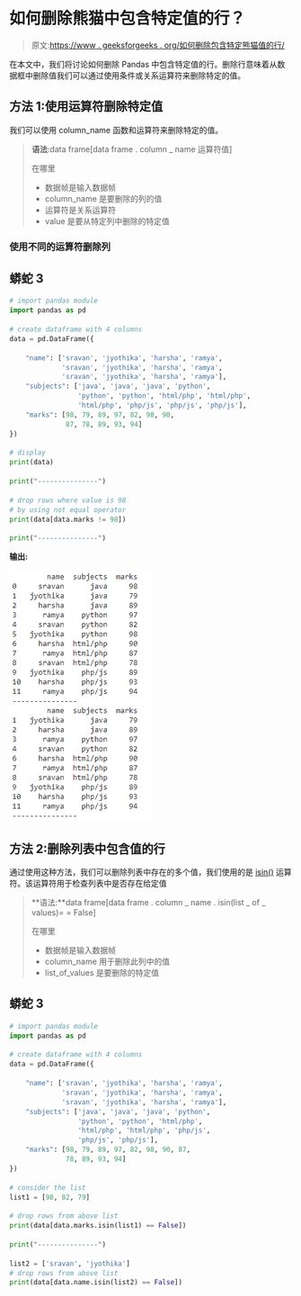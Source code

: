 # 如何删除熊猫中包含特定值的行？

> 原文:[https://www . geeksforgeeks . org/如何删除包含特定熊猫值的行/](https://www.geeksforgeeks.org/how-to-drop-rows-that-contain-a-specific-value-in-pandas/)

在本文中，我们将讨论如何删除 Pandas 中包含特定值的行。删除行意味着从数据框中删除值我们可以通过使用条件或关系运算符来删除特定的值。

## 方法 1:使用运算符删除特定值

我们可以使用 column_name 函数和运算符来删除特定的值。

> **语法**:data frame[data frame . column _ name 运算符值]
> 
> 在哪里
> 
> *   数据帧是输入数据帧
> *   column_name 是要删除的列的值
> *   运算符是关系运算符
> *   value 是要从特定列中删除的特定值

### 使用不同的运算符删除列

## 蟒蛇 3

```py
# import pandas module
import pandas as pd

# create dataframe with 4 columns
data = pd.DataFrame({

    "name": ['sravan', 'jyothika', 'harsha', 'ramya',
             'sravan', 'jyothika', 'harsha', 'ramya',
             'sravan', 'jyothika', 'harsha', 'ramya'],
    "subjects": ['java', 'java', 'java', 'python',
                 'python', 'python', 'html/php', 'html/php',
                 'html/php', 'php/js', 'php/js', 'php/js'],
    "marks": [98, 79, 89, 97, 82, 98, 90,
              87, 78, 89, 93, 94]
})

# display
print(data)

print("---------------")

# drop rows where value is 98
# by using not equal operator
print(data[data.marks != 98])

print("---------------")
```

**输出:**

![](img/4f0d7a4a75fa8afb2037bfdfaeb54093.png)

## 方法 2:删除列表中包含值的行

通过使用这种方法，我们可以删除列表中存在的多个值，我们使用的是 [isin()](https://www.geeksforgeeks.org/python-pandas-dataframe-isin/) 运算符。该运算符用于检查列表中是否存在给定值

> **语法:**data frame[data frame . column _ name . isin(list _ of _ values)= = False]
> 
> 在哪里
> 
> *   数据帧是输入数据帧
> *   column_name 用于删除此列中的值
> *   list_of_values 是要删除的特定值

## 蟒蛇 3

```py
# import pandas module
import pandas as pd

# create dataframe with 4 columns
data = pd.DataFrame({

    "name": ['sravan', 'jyothika', 'harsha', 'ramya',
             'sravan', 'jyothika', 'harsha', 'ramya', 
             'sravan', 'jyothika', 'harsha', 'ramya'],
    "subjects": ['java', 'java', 'java', 'python', 
                 'python', 'python', 'html/php', 
                 'html/php', 'html/php', 'php/js', 
                 'php/js', 'php/js'],
    "marks": [98, 79, 89, 97, 82, 98, 90, 87,
              78, 89, 93, 94]
})

# consider the list
list1 = [98, 82, 79]

# drop rows from above list
print(data[data.marks.isin(list1) == False])

print("---------------")

list2 = ['sravan', 'jyothika']
# drop rows from above list
print(data[data.name.isin(list2) == False])
```